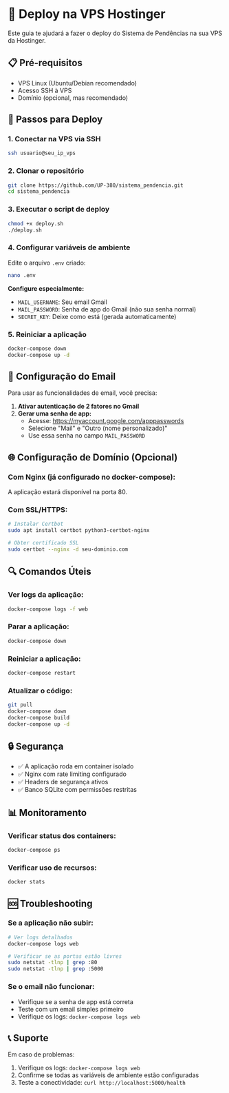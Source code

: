 # 🚀 Deploy na VPS Hostinger

Este guia te ajudará a fazer o deploy do Sistema de Pendências na sua VPS da Hostinger.

## 📋 Pré-requisitos

- VPS Linux (Ubuntu/Debian recomendado)
- Acesso SSH à VPS
- Domínio (opcional, mas recomendado)

## 🔧 Passos para Deploy

### 1. Conectar na VPS via SSH
```bash
ssh usuario@seu_ip_vps
```

### 2. Clonar o repositório
```bash
git clone https://github.com/UP-380/sistema_pendencia.git
cd sistema_pendencia
```

### 3. Executar o script de deploy
```bash
chmod +x deploy.sh
./deploy.sh
```

### 4. Configurar variáveis de ambiente
Edite o arquivo `.env` criado:
```bash
nano .env
```

**Configure especialmente:**
- `MAIL_USERNAME`: Seu email Gmail
- `MAIL_PASSWORD`: Senha de app do Gmail (não sua senha normal)
- `SECRET_KEY`: Deixe como está (gerada automaticamente)

### 5. Reiniciar a aplicação
```bash
docker-compose down
docker-compose up -d
```

## 📧 Configuração do Email

Para usar as funcionalidades de email, você precisa:

1. **Ativar autenticação de 2 fatores no Gmail**
2. **Gerar uma senha de app:**
   - Acesse: https://myaccount.google.com/apppasswords
   - Selecione "Mail" e "Outro (nome personalizado)"
   - Use essa senha no campo `MAIL_PASSWORD`

## 🌐 Configuração de Domínio (Opcional)

### Com Nginx (já configurado no docker-compose):
A aplicação estará disponível na porta 80.

### Com SSL/HTTPS:
```bash
# Instalar Certbot
sudo apt install certbot python3-certbot-nginx

# Obter certificado SSL
sudo certbot --nginx -d seu-dominio.com
```

## 🔍 Comandos Úteis

### Ver logs da aplicação:
```bash
docker-compose logs -f web
```

### Parar a aplicação:
```bash
docker-compose down
```

### Reiniciar a aplicação:
```bash
docker-compose restart
```

### Atualizar o código:
```bash
git pull
docker-compose down
docker-compose build
docker-compose up -d
```

## 🔒 Segurança

- ✅ A aplicação roda em container isolado
- ✅ Nginx com rate limiting configurado
- ✅ Headers de segurança ativos
- ✅ Banco SQLite com permissões restritas

## 📊 Monitoramento

### Verificar status dos containers:
```bash
docker-compose ps
```

### Verificar uso de recursos:
```bash
docker stats
```

## 🆘 Troubleshooting

### Se a aplicação não subir:
```bash
# Ver logs detalhados
docker-compose logs web

# Verificar se as portas estão livres
sudo netstat -tlnp | grep :80
sudo netstat -tlnp | grep :5000
```

### Se o email não funcionar:
- Verifique se a senha de app está correta
- Teste com um email simples primeiro
- Verifique os logs: `docker-compose logs web`

## 📞 Suporte

Em caso de problemas:
1. Verifique os logs: `docker-compose logs web`
2. Confirme se todas as variáveis de ambiente estão configuradas
3. Teste a conectividade: `curl http://localhost:5000/health` 